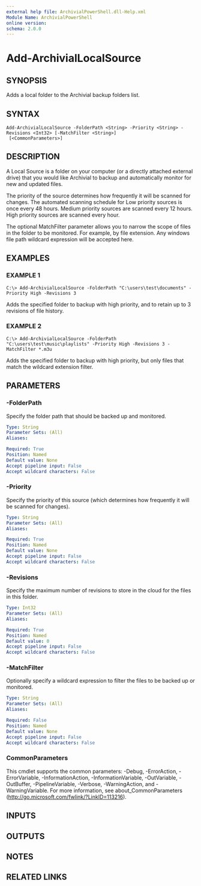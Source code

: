 ```yaml
---
external help file: ArchivialPowerShell.dll-Help.xml
Module Name: ArchivialPowerShell
online version:
schema: 2.0.0
---
```


# Add-ArchivialLocalSource

## SYNOPSIS
Adds a local folder to the Archivial backup folders list.

## SYNTAX

```
Add-ArchivialLocalSource -FolderPath <String> -Priority <String> -Revisions <Int32> [-MatchFilter <String>]
 [<CommonParameters>]
```

## DESCRIPTION
A Local Source is a folder on your computer (or a directly attached external drive) that you would like Archivial to backup and automatically monitor for new and updated files.

The priority of the source determines how frequently it will be scanned for changes.
The automated scanning schedule for Low priority sources is once every 48 hours.
Medium priority sources are scanned every 12 hours.
High priority sources are scanned every hour.

The optional MatchFilter parameter allows you to narrow the scope of files in the folder to be monitored.
For example, by file extension.
Any windows file path wildcard expression will be accepted here.

## EXAMPLES

### EXAMPLE 1
```
C:\> Add-ArchivialLocalSource -FolderPath "C:\users\test\documents" -Priority High -Revisions 3
```

Adds the specified folder to backup with high priority, and to retain up to 3 revisions of file history.

### EXAMPLE 2
```
C:\> Add-ArchivialLocalSource -FolderPath "C:\users\test\music\playlists" -Priority High -Revisions 3 -MatchFilter *.m3u
```

Adds the specified folder to backup with high priority, but only files that match the wildcard extension filter.

## PARAMETERS

### -FolderPath
Specify the folder path that should be backed up and monitored.

```yaml
Type: String
Parameter Sets: (All)
Aliases:

Required: True
Position: Named
Default value: None
Accept pipeline input: False
Accept wildcard characters: False
```

### -Priority
Specify the priority of this source (which determines how frequently it will be scanned for changes).

```yaml
Type: String
Parameter Sets: (All)
Aliases:

Required: True
Position: Named
Default value: None
Accept pipeline input: False
Accept wildcard characters: False
```

### -Revisions
Specify the maximum number of revisions to store in the cloud for the files in this folder.

```yaml
Type: Int32
Parameter Sets: (All)
Aliases:

Required: True
Position: Named
Default value: 0
Accept pipeline input: False
Accept wildcard characters: False
```

### -MatchFilter
Optionally specify a wildcard expression to filter the files to be backed up or monitored.

```yaml
Type: String
Parameter Sets: (All)
Aliases:

Required: False
Position: Named
Default value: None
Accept pipeline input: False
Accept wildcard characters: False
```

### CommonParameters
This cmdlet supports the common parameters: -Debug, -ErrorAction, -ErrorVariable, -InformationAction, -InformationVariable, -OutVariable, -OutBuffer, -PipelineVariable, -Verbose, -WarningAction, and -WarningVariable. For more information, see about_CommonParameters (http://go.microsoft.com/fwlink/?LinkID=113216).

## INPUTS

## OUTPUTS

## NOTES

## RELATED LINKS
